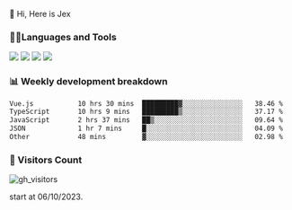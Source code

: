  👋 Hi, Here is Jex

 

### 🧑‍💻Languages and Tools

<code><a href="https://react.dev"><img src="https://api.iconify.design/logos:react.svg" /></a></code>
<code><a href="https://github.com/vuejs/core"><img src="https://api.iconify.design/logos:vue.svg" /></a></code> 
<code><a href="https://github.com/microsoft/TypeScript"><img src="https://api.iconify.design/logos:typescript-icon.svg" /></a></code>
<code><a href="https://threejs.org/"><img src="https://api.iconify.design/logos:threejs.svg" /></a></code>

### 📊 Weekly development breakdown

<!--START_SECTION:waka-->

```txt
Vue.js           10 hrs 30 mins  █████████▓░░░░░░░░░░░░░░░   38.46 %
TypeScript       10 hrs 9 mins   █████████▒░░░░░░░░░░░░░░░   37.17 %
JavaScript       2 hrs 37 mins   ██▒░░░░░░░░░░░░░░░░░░░░░░   09.64 %
JSON             1 hr 7 mins     █░░░░░░░░░░░░░░░░░░░░░░░░   04.09 %
Other            48 mins         ▓░░░░░░░░░░░░░░░░░░░░░░░░   02.98 %
```

<!--END_SECTION:waka-->


### 👀 Visitors Count

![gh_visitors](https://profile-counter.glitch.me/jexlau/count.svg)

start at 06/10/2023.
